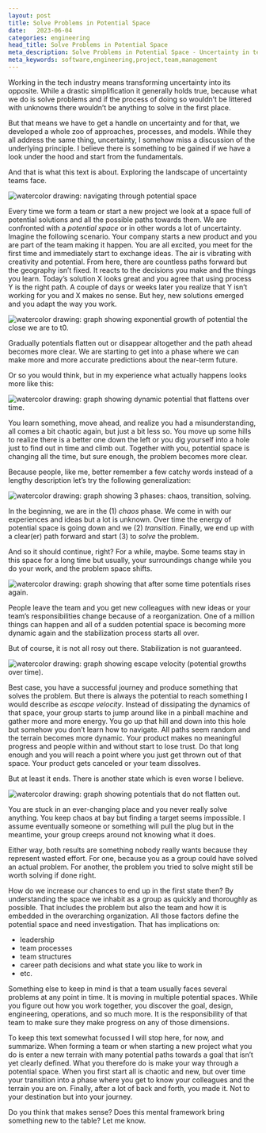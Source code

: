 ```yaml
---
layout: post
title: Solve Problems in Potential Space
date:   2023-06-04
categories: engineering
head_title: Solve Problems in Potential Space
meta_description: Solve Problems in Potential Space - Uncertainty in tech organizations.
meta_keywords: software,engineering,project,team,management
---
```


Working in the tech industry means transforming uncertainty into its opposite. While a drastic simplification it generally holds true, because what we do is solve problems and if the process of doing so wouldn’t be littered with unknowns there wouldn’t be anything to solve in the first place.

But that means we have to get a handle on uncertainty and for that, we developed a whole zoo of approaches, processes, and models. While they all address the same thing, uncertainty, I somehow miss a discussion of the underlying principle. I believe there is something to be gained if we have a look under the hood and start from the fundamentals.

And that is what this text is about. Exploring the landscape of uncertainty teams face.

![watercolor drawing: navigating through potential space](/assets/img/potential_space.jpeg)

Every time we form a team or start a new project we look at a space full of potential solutions and all the possible paths towards them. We are confronted with a *potential space* or in other words a lot of uncertainty. Imagine the following scenario. Your company starts a new product and you are part of the team making it happen. You are all excited, you meet for the first time and immediately start to exchange ideas. The air is vibrating with creativity and potential. From here, there are countless paths forward but the geography isn’t fixed. It reacts to the decisions you make and the things you learn. Today’s solution X looks great and you agree that using process Y is the right path. A couple of days or weeks later you realize that Y isn’t working for you and X makes no sense. But hey, new solutions emerged and you adapt the way you work.

![watercolor drawing: graph showing exponential growth of potential the close we are to t0.](/assets/img/potential_line.jpeg)

Gradually potentials flatten out or disappear altogether and the path ahead becomes more clear. We are starting to get into a phase where we can make more and more accurate predictions about the near-term future.

Or so you would think, but in my experience what actually happens looks more like this:

![watercolor drawing: graph showing dynamic potential that flattens over time.](/assets/img/potential_graph_0.jpeg)

You learn something, move ahead, and realize you had a misunderstanding, all comes a bit chaotic again, but just a bit less so. You move up some hills to realize there is a better one down the left or you dig yourself into a hole just to find out in time and climb out. Together with you, potential space is changing all the time, but sure enough, the problem becomes more clear.

Because people, like me, better remember a few catchy words instead of a lengthy description let’s try the following generalization:

![watercolor drawing: graph showing 3 phases: chaos, transition, solving.](/assets/img/potential_graph_1.jpeg)

In the beginning, we are in the (1) *chaos* phase. We come in with our experiences and ideas but a lot is unknown. Over time the energy of potential space is going down and we (2) *transition*. Finally, we end up with a clear(er) path forward and start (3) to *solve* the problem.

And so it should continue, right? For a while, maybe. Some teams stay in this space for a long time but usually, your surroundings change while you do your work, and the problem space shifts.

![watercolor drawing: graph showing that after some time potentials rises again.](/assets/img/potential_graph_2.jpeg)

People leave the team and you get new colleagues with new ideas or your team’s responsibilities change because of a reorganization. One of a million things can happen and all of a sudden potential space is becoming more dynamic again and the stabilization process starts all over.

But of course, it is not all rosy out there. Stabilization is not guaranteed.

![watercolor drawing: graph showing escape velocity (potential growths over time).](/assets/img/potential_graph_4.jpeg)

Best case, you have a successful journey and produce something that solves the problem. But there is always the potential to reach something I would describe as *escape velocity*. Instead of dissipating the dynamics of that space, your group starts to jump around like in a pinball machine and gather more and more energy. You go up that hill and down into this hole but somehow you don’t learn how to navigate. All paths seem random and the terrain becomes more dynamic. Your product makes no meaningful progress and people within and without start to lose trust. Do that long enough and you will reach a point where you just get thrown out of that space. Your product gets canceled or your team dissolves.

But at least it ends. There is another state which is even worse I believe.

![watercolor drawing: graph showing potentials that do not flatten out.](/assets/img/potential_graph_3.jpeg)

You are stuck in an ever-changing place and you never really solve anything. You keep chaos at bay but finding a target seems impossible. I assume eventually someone or something will pull the plug but in the meantime, your group creeps around not knowing what it does.

Either way, both results are something nobody really wants because they represent wasted effort. For one, because you as a group could have solved an actual problem. For another, the problem you tried to solve might still be worth solving if done right.

How do we increase our chances to end up in the first state then? By understanding the space we inhabit as a group as quickly and thoroughly as possible. That includes the problem but also the team and how it is embedded in the overarching organization. All those factors define the potential space and need investigation. That has implications on:

* leadership
* team processes
* team structures
* career path decisions and what state you like to work in
* etc.

Something else to keep in mind is that a team usually faces several problems at any point in time. It is moving in multiple potential spaces. While you figure out how you work together, you discover the goal, design, engineering, operations, and so much more. It is the responsibility of that team to make sure they make progress on any of those dimensions.

To keep this text somewhat focussed I will stop here, for now, and summarize. When forming a team or when starting a new project what you do is enter a new terrain with many potential paths towards a goal that isn’t yet clearly defined. What you therefore do is make your way through a potential space. When you first start all is chaotic and new, but over time your transition into a phase where you get to know your colleagues and the terrain you are on. Finally, after a lot of back and forth, you made it. Not to your destination but into your journey.

Do you think that makes sense? Does this mental framework bring something new to the table? Let me know.
